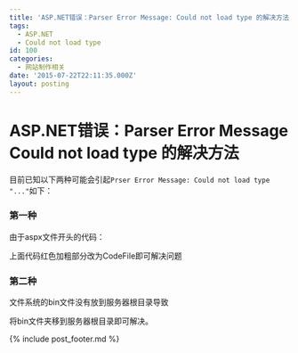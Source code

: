 ```yaml
---
title: 'ASP.NET错误：Parser Error Message: Could not load type 的解决方法'
tags:
  - ASP.NET
  - Could not load type
id: 100
categories:
  - 网站制作相关
date: '2015-07-22T22:11:35.000Z'
layout: posting
---
```


# ASP.NET错误：Parser Error Message Could not load type 的解决方法

目前已知以下两种可能会引起`Prser Error Message: Could not load type "..."`如下：

### 第一种
由于aspx文件开头的代码：

上面代码红色加粗部分改为CodeFile即可解决问题

### 第二种

文件系统的bin文件没有放到服务器根目录导致

将bin文件夹移到服务器根目录即可解决。



{% include post_footer.md %}